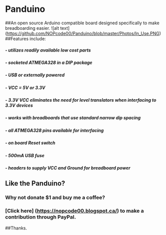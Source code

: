 # Panduino
##An open source Arduino compatible board designed specifically to make breadboarding easier.
![alt text] (https://github.com/NOPcode00/Panduino/blob/master/Photos/In_Use.PNG)
##Features include:
#####  - utilizes readily available low cost parts
#####  - socketed ATMEGA328 in a DIP package
#####  - USB or externally powered
#####  - VCC = 5V or 3.3V 
#####  - 3.3V VCC eliminates the need for level translators when interfacing to 3.3V devices
#####  - works with breadboards that use standard narrow dip spacing
#####  - all ATMEGA328 pins available for interfacing
#####  - on board Reset switch
#####  - 500mA USB fuse
#####  - headers to supply VCC and Ground for breadboard power	
##
## Like the Panduino?
### Why not donate $1 and buy me a coffee?
### [Click here] (https://nopcode00.blogspot.ca/) to make a contribution through PayPal. 
##Thanks. 
